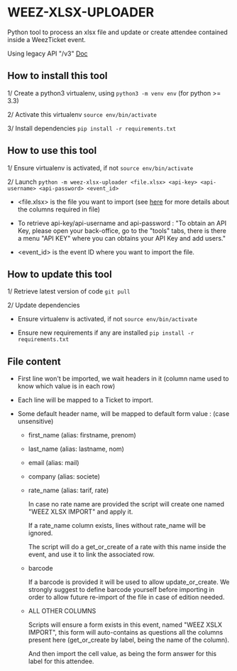 # WEEZ-XLSX-UPLOADER

Python tool to process an xlsx file and update or create attendee contained inside a WeezTicket event.

Using legacy API "/v3" [Doc](https://api.weezevent.com/doctest/#/legacy/v3)



## How to install this tool

1/ Create a python3 virtualenv, using `python3 -m venv env` (for python >= 3.3) 

2/ Activate this virtualenv `source env/bin/activate`

3/ Install dependencies `pip install -r requirements.txt`



## How to use this tool

1/ Ensure virtualenv is activated, if not `source env/bin/activate`

2/ Launch `python -m weez-xlsx-uploader <file.xlsx> <api-key> <api-username> <api-password> <event_id>`

 - <file.xlsx> is the file you want to import (see [here](#file-content) for more details about the columns required in file)
 
 - To retrieve api-key/api-username and api-password : "To obtain an API Key, please open your back-office, go to the "tools" tabs, there is there a menu "API KEY" where you can obtains your API Key and add users."
 
 - <event_id> is the event ID where you want to import the file. 


## How to update this tool

1/ Retrieve latest version of code `git pull`

2/ Update dependencies 

 - Ensure virtualenv is activated, if not `source env/bin/activate`

 - Ensure new requirements if any are installed `pip install -r requirements.txt`


## File content

- First line won't be imported, we wait headers in it (column name used to know which value is in each row)

- Each line will be mapped to a Ticket to import. 

- Some default header name, will be mapped to default form value : (case unsensitive)

    - first_name (alias: firstname, prenom)  
    
    - last_name (alias: lastname, nom)
    
    - email (alias: mail)
    
    - company (alias: societe)
    
    - rate_name (alias: tarif, rate)
        
        In case no rate name are provided the script will create one named "WEEZ XLSX IMPORT" and apply it.
        
        If a rate_name column exists, lines without rate_name will be ignored.
        
        The script will do a get_or_create of a rate with this name inside the event, and use it to link the associated row. 
        
    - barcode
    
        If a barcode is provided it will be used to allow update_or_create.
        We strongly suggest to define barcode yourself before importing in order to allow future re-import of the file
        in case of edition needed.

    - ALL OTHER COLUMNS
    
        Scripts will ensure a form exists in this event, named "WEEZ XSLX IMPORT", this form will auto-contains as questions
        all the columns present here (get_or_create by label, being the name of the column).
        
        And then import the cell value, as being the form answer for this label for this attendee.

